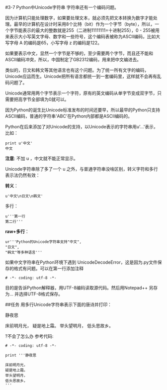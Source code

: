 #3-7 Python中Unicode字符串
字符串还有一个编码问题。

因为计算机只能处理数字，如果要处理文本，就必须先把文本转换为数字才能处理。最早的计算机在设计时采用8个比特（bit）作为一个字节（byte），所以，一个字节能表示的最大的整数就是255（二进制11111111=十进制255），0 - 255被用来表示大小写英文字母、数字和一些符号，这个编码表被称为ASCII编码，比如大写字母 A 的编码是65，小写字母 z 的编码是122。

如果要表示中文，显然一个字节是不够的，至少需要两个字节，而且还不能和ASCII编码冲突，所以，中国制定了GB2312编码，用来把中文编进去。

类似的，日文和韩文等其他语言也有这个问题。为了统一所有文字的编码，Unicode应运而生。Unicode把所有语言都统一到一套编码里，这样就不会再有乱码问题了。

Unicode通常用两个字节表示一个字符，原有的英文编码从单字节变成双字节，只需要把高字节全部填为0就可以。

因为Python的诞生比Unicode标准发布的时间还要早，所以最早的Python只支持ASCII编码，普通的字符串'ABC'在Python内部都是ASCII编码的。

Python在后来添加了对Unicode的支持，以Unicode表示的字符串用u'...'表示，比如：

	print u'中文'
	中文
**注意**: 不加 u ，中文就不能正常显示。

Unicode字符串除了多了一个 u 之外，与普通字符串没啥区别，转义字符和多行表示法仍然有效：

**转义**：

	u'中文\n日文\n韩文'
多行：

	u'''第一行
	第二行'''

**raw+多行**：

	ur'''Python的Unicode字符串支持"中文",
	"日文",
	"韩文"等多种语言'''
如果中文字符串在Python环境下遇到 UnicodeDecodeError，这是因为.py文件保存的格式有问题。可以在第一行添加注释

	# -*- coding: utf-8 -*-
目的是告诉Python解释器，用UTF-8编码读取源代码。然后用Notepad++ 另存为... 并选择UTF-8格式保存。

##任务
用多行Unicode字符串表示下面的唐诗并打印：

静夜思

床前明月光，
疑是地上霜。
举头望明月，
低头思故乡。

?不会了怎么办
参考代码:

	# -*- coding: utf-8 -*-
	
	print '''静夜思
	
	床前明月光，
	疑是地上霜。
	举头望明月，
	低头思故乡。
	'''